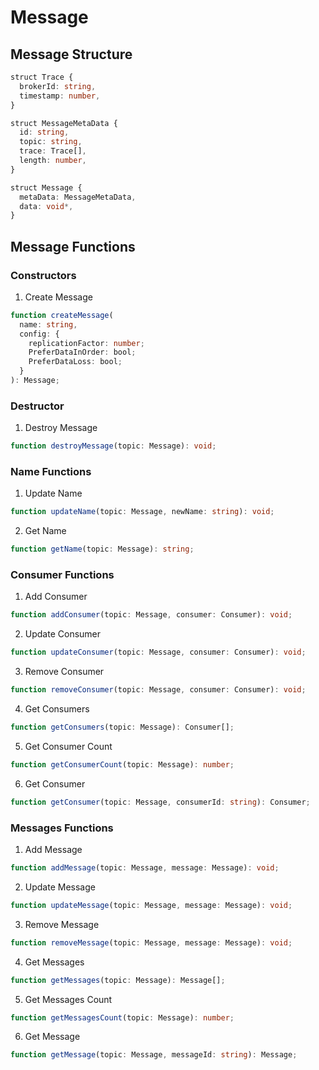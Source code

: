# Message

## Message Structure

```typescript
struct Trace {
  brokerId: string,
  timestamp: number,
}

struct MessageMetaData {
  id: string,
  topic: string,
  trace: Trace[],
  length: number,
}

struct Message {
  metaData: MessageMetaData,
  data: void*,
}
```

## Message Functions

### Constructors

1. Create Message

```typescript
function createMessage(
  name: string,
  config: {
    replicationFactor: number;
    PreferDataInOrder: bool;
    PreferDataLoss: bool;
  }
): Message;
```

### Destructor

1. Destroy Message

```typescript
function destroyMessage(topic: Message): void;
```

### Name Functions

1. Update Name

```typescript
function updateName(topic: Message, newName: string): void;
```

2. Get Name

```typescript
function getName(topic: Message): string;
```

### Consumer Functions

1. Add Consumer

```typescript
function addConsumer(topic: Message, consumer: Consumer): void;
```

2. Update Consumer

```typescript
function updateConsumer(topic: Message, consumer: Consumer): void;
```

3. Remove Consumer

```typescript
function removeConsumer(topic: Message, consumer: Consumer): void;
```

4. Get Consumers

```typescript
function getConsumers(topic: Message): Consumer[];
```

5. Get Consumer Count

```typescript
function getConsumerCount(topic: Message): number;
```

6. Get Consumer

```typescript
function getConsumer(topic: Message, consumerId: string): Consumer;
```

### Messages Functions

1. Add Message

```typescript
function addMessage(topic: Message, message: Message): void;
```

2. Update Message

```typescript
function updateMessage(topic: Message, message: Message): void;
```

3. Remove Message

```typescript
function removeMessage(topic: Message, message: Message): void;
```

4. Get Messages

```typescript
function getMessages(topic: Message): Message[];
```

5. Get Messages Count

```typescript
function getMessagesCount(topic: Message): number;
```

6. Get Message

```typescript
function getMessage(topic: Message, messageId: string): Message;
```
